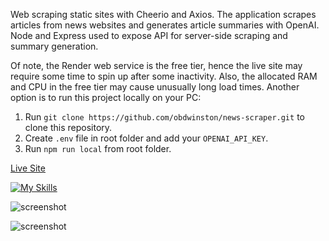 Web scraping static sites with Cheerio and Axios. The application scrapes articles from news websites and generates article summaries with OpenAI. Node and Express used to expose API for server-side scraping and summary generation.

Of note, the Render web service is the free tier, hence the live site may require some time to spin up after some inactivity. Also, the allocated RAM and CPU in the free tier may cause unusually long load times. Another option is to run this project locally on your PC:

1. Run `git clone https://github.com/obdwinston/news-scraper.git` to clone this repository.
2. Create `.env` file in root folder and add your `OPENAI_API_KEY`.
3. Run `npm run local` from root folder.

[Live Site](https://news-scraper-yhkw.onrender.com)

[![My Skills](https://skillicons.dev/icons?i=react,nodejs,express)](https://skillicons.dev)

![screenshot](https://github.com/obdwinston/news-scraper/assets/104728656/005d52c6-61a8-4ca0-b1cf-f585ed3be7bd)

![screenshot](https://github.com/obdwinston/news-scraper/assets/104728656/94cbcbfe-76e0-4c6c-b033-224f5f1e0b4b)
